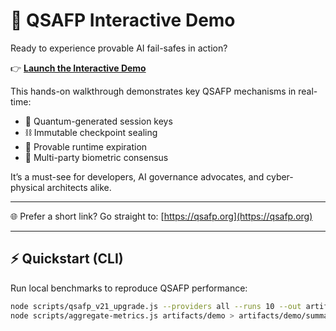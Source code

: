 # 🔁 QSAFP Interactive Demo

Ready to experience provable AI fail-safes in action?

👉 **[Launch the Interactive Demo](https://qsafp-core.github.io/qsafp-open-core/)**

This hands-on walkthrough demonstrates key QSAFP mechanisms in real-time:

- 🔐 Quantum-generated session keys  
- ⛓️ Immutable checkpoint sealing  
- 🛑 Provable runtime expiration  
- 🧭 Multi-party biometric consensus  

It’s a must-see for developers, AI governance advocates, and cyber-physical architects alike.

---

🌐 Prefer a short link? Go straight to: [https://qsafp.org](https://qsafp.org)

---

## ⚡ Quickstart (CLI)

Run local benchmarks to reproduce QSAFP performance:

```bash
node scripts/qsafp_v21_upgrade.js --providers all --runs 10 --out artifacts/demo
node scripts/aggregate-metrics.js artifacts/demo > artifacts/demo/summary.json
